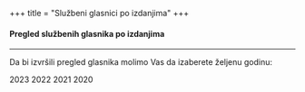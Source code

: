 +++
title = "Službeni glasnici po izdanjima"
+++

#### Pregled službenih glasnika po izdanjima

---

Da bi izvršili pregled glasnika molimo Vas da izaberete željenu godinu:

2023
2022
2021
2020